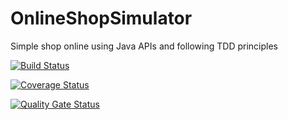# OnlineShopSimulator
Simple shop online using Java APIs and following TDD principles

[![Build Status](https://travis-ci.org/APTUnifi/OnlineShopSimulator.svg?branch=testing_mongodb)](https://travis-ci.org/APTUnifi/OnlineShopSimulator)

[![Coverage Status](https://coveralls.io/repos/github/APTUnifi/OnlineShopSimulator/badge.svg)](https://coveralls.io/github/APTUnifi/OnlineShopSimulator)

[![Quality Gate Status](https://sonarcloud.io/api/project_badges/measure?project=APTUnifi_OnlineShopSimulator&metric=alert_status)](https://sonarcloud.io/dashboard?id=APTUnifi_OnlineShopSimulator)